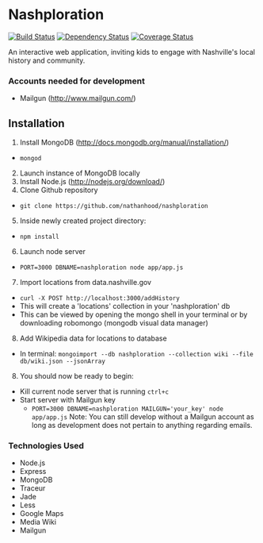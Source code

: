 # Nashploration
[![Build Status](https://travis-ci.org/RanSolo/bandPortal.png?branch=master)](https://travis-ci.org/nathanhood/nashploration)
[![Dependency Status](https://gemnasium.com/RanSolo/bandPortal.png)](https://gemnasium.com/nathanhood/nashploration)
[![Coverage Status](https://coveralls.io/repos/nathanhood/nashploration/badge.png?branch=master)](https://coveralls.io/r/nathanhood/nashploration?branch=master)

An interactive web application, inviting kids to engage with Nashville's local
history and community.

### Accounts needed for development
- Mailgun (http://www.mailgun.com/)
<!-- - Google Map API key (https://developers.google.com/maps/signup) -->


## Installation
1. Install MongoDB (http://docs.mongodb.org/manual/installation/)
  - `mongod`
2. Launch instance of MongoDB locally
3. Install Node.js (http://nodejs.org/download/)
4. Clone Github repository
  - `git clone https://github.com/nathanhood/nashploration`
5. Inside newly created project directory:
  - `npm install`
6. Launch node server
  - `PORT=3000 DBNAME=nashploration node app/app.js`
7. Import locations from data.nashville.gov
  - `curl -X POST http://localhost:3000/addHistory`
  - This will create a 'locations' collection in your 'nashploration' db
  - This can be viewed by opening the mongo shell in your terminal or by downloading robomongo (mongodb visual data manager)
8. Add Wikipedia data for locations to database
  - In terminal: `mongoimport --db nashploration --collection wiki --file db/wiki.json --jsonArray`
8. You should now be ready to begin:
  - Kill current node server that is running `ctrl+c`
  - Start server with Mailgun key
    - `PORT=3000 DBNAME=nashploration MAILGUN='your_key' node app/app.js`
Note: You can still develop without a Mailgun account as long as development does not pertain
to anything regarding emails.


### Technologies Used
- Node.js
- Express
- MongoDB
- Traceur
- Jade
- Less
- Google Maps
- Media Wiki
- Mailgun
